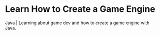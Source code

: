 # Learn How to Create a Game Engine
Java | Learning about game dev and how to create a game engine with Java.
